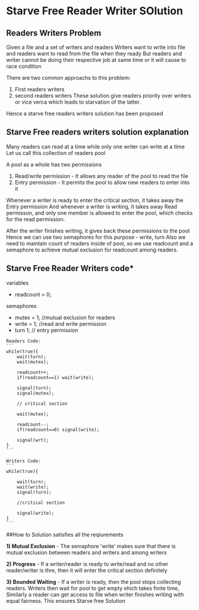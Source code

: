 # Starve Free Reader Writer SOlution 
## Readers Writers Problem
Given a file and a set of writers and readers
Writers want to write into file and readers want to read from the file when they ready
But readers and writer cannot be doing their respective job at same time or it will cause to race condition

There are two common approachs to this problem:
1) First readers writers
2) second readers writers
These solution give readers priority over writers or vice verca which leads to starvation of the latter.

Hence a starve free readers writers solution has been proposed

## Starve Free readers writers solution explanation
Many readers can read at a time while only one writer can write at a time
Let us call this collection of readers pool

A pool as a whole has two permissions
1) Read/write permission - It allows any reader of the pool to read the file
2) Entry permission - It permits the pool to allow new readers to enter into it

Whenever a writer is ready to enter the critical section, it takes away the Entry permission
And whenever a writer is writing, it takes away Read permisson, and only one member is allowed to enter the pool, which checks for the read permission.

After the writer finishes writing, it gives back these permissions to the pool
Hence we can use two semaphores for this purpose - write, turn
Also we need to maintain count of readers inside of pool, so we use readcount and a semaphore to achieve mutual exclusion for readcount among readers.

## Starve Free Reader Writers code*
variables<ul>
	<li>readcount = 0;</li></ul>
semaphores<ul>
	<li>mutex = 1; //mutual exclusion for readers</li>
	<li>write = 1; //read and write permission</li>
	<li>turn  1; // entry permission</li></ul>

	Readers Code:
	```
	while(true){
		wait(turn);
		wait(mutex);

		readcount++;
		if(readcount==1) wait(write);

		signal(turn);
		signal(mutex);

		// critical section

		wait(mutex);

		readcount--;
		if(readcount==0) signal(write);

		signal(wrt);
	}
	```

	Writers Code:
	```
	while(true){

		wait(turn);
		wait(write);
		signal(turn);

		//critical section

		signal(write);
	}
	```

##How to Solution satisfies all the reqiurements

<b>1) Mutual Exclusion</b> - The semaphore 'write' makes sure that there is mutual exclusion between readers and writers and among writers

<b>2) Progress</b> - If a writer/reader is ready to write/read and no other reader/writer is thre, then it will enter the critical section definitely

<b>3) Bounded Waiting</b> - If a writer is ready, then the pool stops collecting readers. Writers then wait for pool to get empty ehich takes finite time, Similarly a reader can get access to file when writer finishes writing with equal fairness. This ensures Starve free Solution
